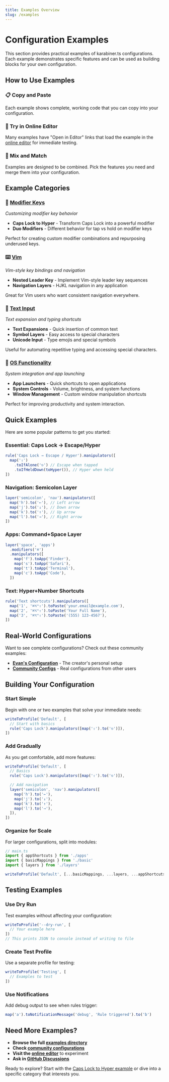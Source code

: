 ```yaml
---
title: Examples Overview
slug: /examples
---
```


# Configuration Examples

This section provides practical examples of karabiner.ts configurations. Each example demonstrates specific features and can be used as building blocks for your own configuration.

## How to Use Examples

### 📋 Copy and Paste

Each example shows complete, working code that you can copy into your configuration.

### 🔗 Try in Online Editor

Many examples have "Open in Editor" links that load the example in the [online editor](https://karabiner.ts.evanliu.dev/editor) for immediate testing.

### 🧩 Mix and Match

Examples are designed to be combined. Pick the features you need and merge them into your configuration.

## Example Categories

### 🔧 **[Modifier Keys](/examples/modifier-keys/caps_lock-to-hyper)**

_Customizing modifier key behavior_

- **Caps Lock to Hyper** - Transform Caps Lock into a powerful modifier
- **Duo Modifiers** - Different behavior for tap vs hold on modifier keys

Perfect for creating custom modifier combinations and repurposing underused keys.

### ⌨️ **[Vim](/examples/vim/nested-leader-key)**

_Vim-style key bindings and navigation_

- **Nested Leader Key** - Implement Vim-style leader key sequences
- **Navigation Layers** - HJKL navigation in any application

Great for Vim users who want consistent navigation everywhere.

### 📝 **[Text Input](/examples/text-input/emoji)**

_Text expansion and typing shortcuts_

- **Text Expansions** - Quick insertion of common text
- **Symbol Layers** - Easy access to special characters
- **Unicode Input** - Type emojis and special symbols

Useful for automating repetitive typing and accessing special characters.

### 🚀 **[OS Functionality](/examples/os-functionality/launch-apps-layer)**

_System integration and app launching_

- **App Launchers** - Quick shortcuts to open applications
- **System Controls** - Volume, brightness, and system functions
- **Window Management** - Custom window manipulation shortcuts

Perfect for improving productivity and system interaction.

## Quick Examples

Here are some popular patterns to get you started:

### Essential: Caps Lock → Escape/Hyper

```typescript
rule('Caps Lock → Escape / Hyper').manipulators([
  map('⇪')
    .toIfAlone('⎋') // Escape when tapped
    .toIfHeldDown(toHyper()), // Hyper when held
])
```

### Navigation: Semicolon Layer

```typescript
layer('semicolon', 'nav').manipulators([
  map('h').to('←'), // Left arrow
  map('j').to('↓'), // Down arrow
  map('k').to('↑'), // Up arrow
  map('l').to('→'), // Right arrow
])
```

### Apps: Command+Space Layer

```typescript
layer('space', 'apps')
  .modifiers('⌘')
  .manipulators([
    map('f').toApp('Finder'),
    map('s').toApp('Safari'),
    map('t').toApp('Terminal'),
    map('c').toApp('Code'),
  ])
```

### Text: Hyper+Number Shortcuts

```typescript
rule('Text shortcuts').manipulators([
  map('1', '⌘⌥⌃⇧').toPaste('your.email@example.com'),
  map('2', '⌘⌥⌃⇧').toPaste('Your Full Name'),
  map('3', '⌘⌥⌃⇧').toPaste('(555) 123-4567'),
])
```

## Real-World Configurations

Want to see complete configurations? Check out these community examples:

- **[Evan's Configuration](https://github.com/evan-liu/karabiner-config)** - The creator's personal setup
- **[Community Configs](https://github.com/evan-liu/karabiner.ts/network/dependents)** - Real configurations from other users

## Building Your Configuration

### Start Simple

Begin with one or two examples that solve your immediate needs:

```typescript
writeToProfile('Default', [
  // Start with basics
  rule('Caps Lock').manipulators([map('⇪').to('⎋')]),
])
```

### Add Gradually

As you get comfortable, add more features:

```typescript
writeToProfile('Default', [
  // Basics
  rule('Caps Lock').manipulators([map('⇪').to('⎋')]),

  // Add navigation
  layer('semicolon', 'nav').manipulators([
    map('h').to('←'),
    map('j').to('↓'),
    map('k').to('↑'),
    map('l').to('→'),
  ]),
])
```

### Organize for Scale

For larger configurations, split into modules:

```typescript
// main.ts
import { appShortcuts } from './apps'
import { basicMappings } from './basic'
import { layers } from './layers'

writeToProfile('Default', [...basicMappings, ...layers, ...appShortcuts])
```

## Testing Examples

### Use Dry Run

Test examples without affecting your configuration:

```typescript
writeToProfile('--dry-run', [
  // Your example here
])
// This prints JSON to console instead of writing to file
```

### Create Test Profile

Use a separate profile for testing:

```typescript
writeToProfile('Testing', [
  // Examples to test
])
```

### Use Notifications

Add debug output to see when rules trigger:

```typescript
map('a').toNotificationMessage('debug', 'Rule triggered').to('b')
```

## Need More Examples?

- **Browse the full [examples directory](/examples)**
- **Check [community configurations](https://github.com/evan-liu/karabiner.ts/network/dependents)**
- **Visit the [online editor](https://karabiner.ts.evanliu.dev/editor)** to experiment
- **Ask in [GitHub Discussions](https://github.com/evan-liu/karabiner.ts/discussions)**

Ready to explore? Start with the [Caps Lock to Hyper example](/examples/modifier-keys/caps_lock-to-hyper) or dive into a specific category that interests you.
